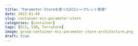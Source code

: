 ```yaml
---
title: "Parameter Storeを使ったECSシークレット管理"
date: 2022-01-08
slug: container-ecs-parameter-store
categories: [container]
tags: [ECS, SSM, Terraform]
image: group-container-ecs-parameter-store-architecture.png
draft: true
---
```

